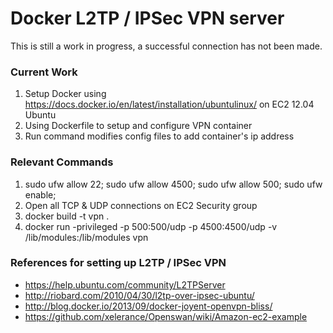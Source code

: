 # Docker L2TP / IPSec VPN server

This is still a work in progress, a successful connection has not been made.

### Current Work
1. Setup Docker using https://docs.docker.io/en/latest/installation/ubuntulinux/ on EC2 12.04 Ubuntu  
1. Using Dockerfile to setup and configure VPN container
1. Run command modifies config files to add container's ip address

### Relevant Commands
1. sudo ufw allow 22; sudo ufw allow 4500; sudo ufw allow 500; sudo ufw enable;
1. Open all TCP & UDP connections on EC2 Security group
1. docker build -t vpn .
1. docker run -privileged -p 500:500/udp -p 4500:4500/udp -v /lib/modules:/lib/modules vpn

### References for setting up L2TP / IPSec VPN
- https://help.ubuntu.com/community/L2TPServer
- http://riobard.com/2010/04/30/l2tp-over-ipsec-ubuntu/ 
- http://blog.docker.io/2013/09/docker-joyent-openvpn-bliss/
- https://github.com/xelerance/Openswan/wiki/Amazon-ec2-example

